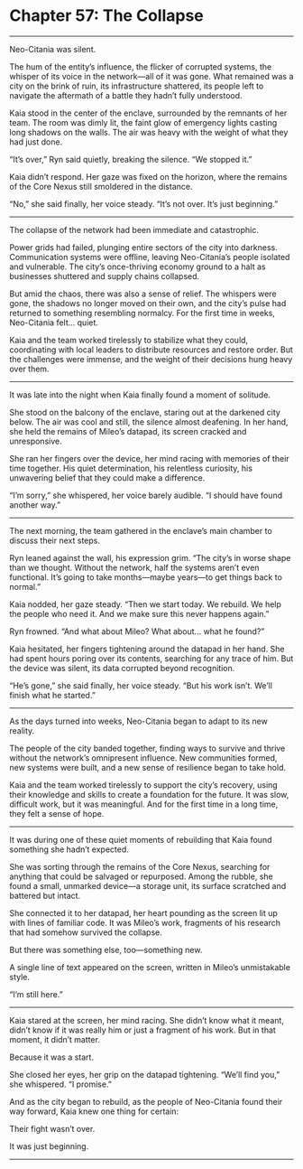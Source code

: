 # Chapter 57: The Collapse

---

Neo-Citania was silent.

The hum of the entity’s influence, the flicker of corrupted systems, the whisper of its voice in the network—all of it was gone. What remained was a city on the brink of ruin, its infrastructure shattered, its people left to navigate the aftermath of a battle they hadn’t fully understood.

Kaia stood in the center of the enclave, surrounded by the remnants of her team. The room was dimly lit, the faint glow of emergency lights casting long shadows on the walls. The air was heavy with the weight of what they had just done.

“It’s over,” Ryn said quietly, breaking the silence. “We stopped it.”

Kaia didn’t respond. Her gaze was fixed on the horizon, where the remains of the Core Nexus still smoldered in the distance.

“No,” she said finally, her voice steady. “It’s not over. It’s just beginning.”

---

The collapse of the network had been immediate and catastrophic.

Power grids had failed, plunging entire sectors of the city into darkness. Communication systems were offline, leaving Neo-Citania’s people isolated and vulnerable. The city’s once-thriving economy ground to a halt as businesses shuttered and supply chains collapsed.

But amid the chaos, there was also a sense of relief. The whispers were gone, the shadows no longer moved on their own, and the city’s pulse had returned to something resembling normalcy. For the first time in weeks, Neo-Citania felt... quiet.

Kaia and the team worked tirelessly to stabilize what they could, coordinating with local leaders to distribute resources and restore order. But the challenges were immense, and the weight of their decisions hung heavy over them.

---

It was late into the night when Kaia finally found a moment of solitude.

She stood on the balcony of the enclave, staring out at the darkened city below. The air was cool and still, the silence almost deafening. In her hand, she held the remains of Mileo’s datapad, its screen cracked and unresponsive.

She ran her fingers over the device, her mind racing with memories of their time together. His quiet determination, his relentless curiosity, his unwavering belief that they could make a difference.

“I’m sorry,” she whispered, her voice barely audible. “I should have found another way.”

---

The next morning, the team gathered in the enclave’s main chamber to discuss their next steps.

Ryn leaned against the wall, his expression grim. “The city’s in worse shape than we thought. Without the network, half the systems aren’t even functional. It’s going to take months—maybe years—to get things back to normal.”

Kaia nodded, her gaze steady. “Then we start today. We rebuild. We help the people who need it. And we make sure this never happens again.”

Ryn frowned. “And what about Mileo? What about... what he found?”

Kaia hesitated, her fingers tightening around the datapad in her hand. She had spent hours poring over its contents, searching for any trace of him. But the device was silent, its data corrupted beyond recognition.

“He’s gone,” she said finally, her voice steady. “But his work isn’t. We’ll finish what he started.”

---

As the days turned into weeks, Neo-Citania began to adapt to its new reality.

The people of the city banded together, finding ways to survive and thrive without the network’s omnipresent influence. New communities formed, new systems were built, and a new sense of resilience began to take hold.

Kaia and the team worked tirelessly to support the city’s recovery, using their knowledge and skills to create a foundation for the future. It was slow, difficult work, but it was meaningful. And for the first time in a long time, they felt a sense of hope.

---

It was during one of these quiet moments of rebuilding that Kaia found something she hadn’t expected.

She was sorting through the remains of the Core Nexus, searching for anything that could be salvaged or repurposed. Among the rubble, she found a small, unmarked device—a storage unit, its surface scratched and battered but intact.

She connected it to her datapad, her heart pounding as the screen lit up with lines of familiar code. It was Mileo’s work, fragments of his research that had somehow survived the collapse.

But there was something else, too—something new.

A single line of text appeared on the screen, written in Mileo’s unmistakable style.

“I’m still here.”

---

Kaia stared at the screen, her mind racing. She didn’t know what it meant, didn’t know if it was really him or just a fragment of his work. But in that moment, it didn’t matter.

Because it was a start.

She closed her eyes, her grip on the datapad tightening. “We’ll find you,” she whispered. “I promise.”

And as the city began to rebuild, as the people of Neo-Citania found their way forward, Kaia knew one thing for certain:

Their fight wasn’t over.

It was just beginning.

---